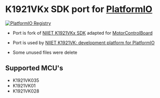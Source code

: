 K1921VKx SDK port for [PlatformIO](http://platformio.org)
=========
[![PlatformIO Registry](https://badges.registry.platformio.org/packages/dcvostok/tool/framework-k1921vk-sdk.svg)](https://registry.platformio.org/tools/dcvostok/framework-k1921vk-sdk)

* Port is fork of [NIIET K1921VKx SDK](https://github.com/DCVostok/k1921vk-sdk) adapted for [MotorControlBoard](https://motorcontrol.ru/production/controlcards/motorcontrolboard/)

* Port is used by [NIIET K1921VK: development platform for PlatformIO](https://github.com/tms320/pio_platform_k1921vk)

* Some unused files were delete
## Supported MCU's
* K1921VK035
* K1921VK01
* K1921VK028
